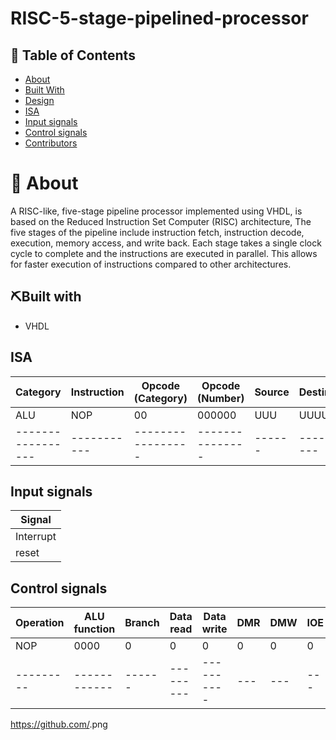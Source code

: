 # RISC-5-stage-pipelined-processor

## 📝 Table of Contents

- [About](#About)
- [Built With](#Built-With)
- [Design](#Design)
- [ISA](#ISA)
- [Input signals](#Input-signals)
- [Control signals](#Control-signals)
- [Contributors](#Contributors)

# 📑 About

A RISC-like, five-stage pipeline processor implemented using VHDL, is based on the Reduced Instruction Set Computer (RISC) architecture, The five stages of the pipeline include instruction fetch, instruction decode, execution, memory access, and write back. Each stage takes a single clock cycle to complete and the instructions are executed in parallel. This allows for faster execution of instructions compared to other architectures.

## ⛏️Built with
- VHDL

## ISA

| Category          | Instruction | Opcode (Category) | Opcode (Number) | Source | Destination | Immediate value |
| ----------------- | ----------- | ----------------- | --------------- | ------ | ----------- | --------------- |
| ALU               | NOP         | 00                | 000000          | UUU    | UUUU        | U               |
| ----------------- | ----------- | ----------------- | --------------- | ------ | ----------- | --------------- |



## Input signals

| Signal    |
| --------- |
| Interrupt |
| reset     |



## Control signals
| Operation | ALU function | Branch | Data read | Data write | DMR | DMW | IOE | IOW | IOR | Stack operation | Push/Pop | pass_immediate | write_sp | rti | ret | call | branch_type|
| --------- | ------------ | ------ | --------- | ---------- | --- | --- | --- | --- | --- | --------------- | -------- | -------------- | -------- | --- | --- | ---- | ---------- |
| NOP         | 0000 | 0 | 0 | 0 | 0 | 0 | 0 | 0 | 0 | 0 | 0 | 0 | 0 | 0 | 0 | 0 | 0 |
| --------- | ------------ | ------ | --------- | ---------- | --- | --- | --- | --- | --- | --------------- | -------- | -------------- | -------- | --- | --- | ---- | ---------- |

https://github.com/<yousefosama654>.png

